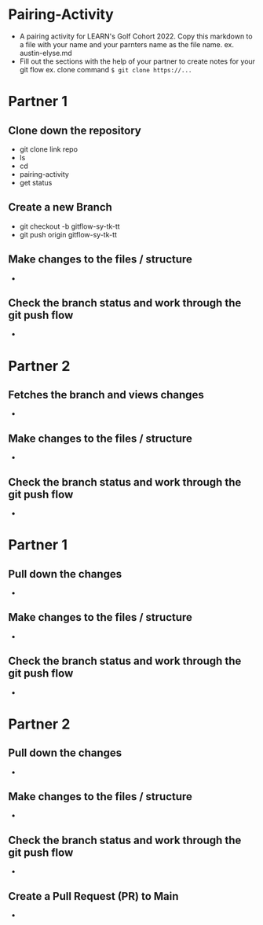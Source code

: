 # Pairing-Activity

- A pairing activity for LEARN's Golf Cohort 2022. Copy this markdown to a file with your name and your parnters name as the file name.
  ex. austin-elyse.md
- Fill out the sections with the help of your partner to create notes for your git flow
  ex. clone command `$ git clone https://...`

# Partner 1

## Clone down the repository

- git clone link repo
- ls
- cd
- pairing-activity
- get status

## Create a new Branch

- git checkout -b gitflow-sy-tk-tt
- git push origin gitflow-sy-tk-tt

## Make changes to the files / structure

-

## Check the branch status and work through the git push flow

-

# Partner 2

## Fetches the branch and views changes

-

## Make changes to the files / structure

-

## Check the branch status and work through the git push flow

-

# Partner 1

## Pull down the changes

-

## Make changes to the files / structure

-

## Check the branch status and work through the git push flow

-

# Partner 2

## Pull down the changes

-

## Make changes to the files / structure

-

## Check the branch status and work through the git push flow

-

## Create a Pull Request (PR) to Main

-
